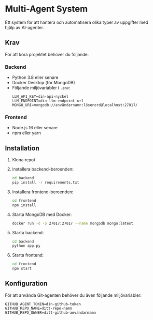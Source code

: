 # Multi-Agent System

Ett system för att hantera och automatisera olika typer av uppgifter med hjälp av AI-agenter.

## Krav

För att köra projektet behöver du följande:

### Backend
- Python 3.8 eller senare
- Docker Desktop (för MongoDB)
- Följande miljövariabler i `.env`:
  ```
  LLM_API_KEY=din-api-nyckel
  LLM_ENDPOINT=din-llm-endpoint-url
  MONGO_URI=mongodb://användarnamn:lösenord@localhost:27017/
  ```

### Frontend
- Node.js 16 eller senare
- npm eller yarn

## Installation

1. Klona repot
2. Installera backend-beroenden:
   ```bash
   cd backend
   pip install -r requirements.txt
   ```

3. Installera frontend-beroenden:
   ```bash
   cd frontend
   npm install
   ```

4. Starta MongoDB med Docker:
   ```bash
   docker run -d -p 27017:27017 --name mongodb mongo:latest
   ```

5. Starta backend:
   ```bash
   cd backend
   python app.py
   ```

6. Starta frontend:
   ```bash
   cd frontend
   npm start
   ```

## Konfiguration

För att använda Git-agenten behöver du även följande miljövariabler:
```
GITHUB_AGENT_TOKEN=din-github-token
GITHUB_REPO_NAME=ditt-repo-namn
GITHUB_REPO_OWNER=ditt-github-användarnamn
```
